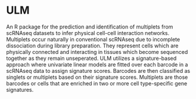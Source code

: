 # ULM
An R package for the prediction and identification of multiplets from scRNAseq datasets to infer physical cell-cell interaction networks. Multiplets occur naturally in conventional scRNAseq due to incomplete dissociation during library preparation. They represent cells which are physically connected and interacting in tissues which become sequenced together as they remain unseperated. ULM utilizes a signature-based approach where univariate linear models are fitted over each barcode in a scRNAseq data to assign signature scores. Barcodes are then classified as singlets or multiplets based on their signature scores. Multiplets are those barcodes or cells that are enriched in two or more cell type-specific gene signatures.


